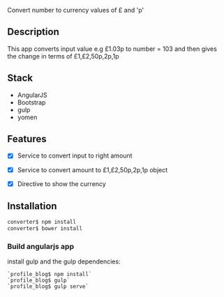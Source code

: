  Convert number to  currency values of £ and 'p'


## Description
This app converts input value e.g £1.03p to number = 103 and then gives the change in terms of £1,£2,50p,2p,1p


## Stack

* AngularJS
* Bootstrap
* gulp
* yomen

## Features

- [x] Service to convert input to right amount
- [x] Service to convert amount to £1,£2,50p,2p,1p object
- [x] Directive to show the currency



## Installation

```bash
converter$ npm install
converter$ bower install
```
### Build angularjs app
install gulp and the gulp dependencies:
```
`profile_blog$ npm install`
`profile_blog$ gulp`
`profile_blog$ gulp serve`
```